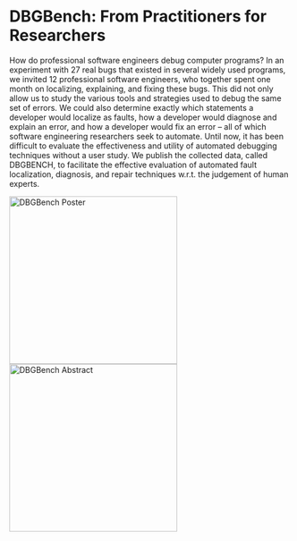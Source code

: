 # DBGBench: From Practitioners for Researchers

How do professional software engineers debug computer programs? In an experiment with 27 real bugs that existed in several widely used programs, we invited 12 professional software engineers, who together spent one month on localizing, explaining, and fixing these bugs. This did not only allow us to study the various tools and strategies used to debug the same set of errors. We could also determine exactly which statements a developer would localize as faults, how a developer would diagnose and explain an error, and how a developer would fix an error – all of which software engineering researchers seek to automate. Until now, it has been difficult to evaluate the effectiveness and utility of automated debugging techniques without a user study. We publish the collected data, called DBGBENCH, to facilitate the effective evaluation of automated fault localization, diagnosis, and repair techniques w.r.t. the judgement of human experts.

[<img src="https://github.com/dbgbench/dbgbench.github.io/raw/master/poster.png" alt="DBGBench Poster" style="width: 300px;"/>](https://github.com/dbgbench/dbgbench.github.io/raw/master/poster.pdf) [<img src="https://github.com/dbgbench/dbgbench.github.io/raw/master/abstract.png" alt="DBGBench Abstract" style="width: 300px;"/>](https://github.com/dbgbench/dbgbench.github.io/raw/master/abstract.pdf)
